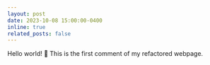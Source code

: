```yaml
---
layout: post
date: 2023-10-08 15:00:00-0400
inline: true
related_posts: false
---
```


Hello world! :wave: This is the first comment of my refactored webpage.
